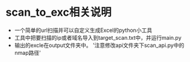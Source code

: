 # scan_to_exc相关说明


-  一个简单的url扫描并可以自定义生成Excel的python小工具
  - 工具中把要扫描的ip或者域名导入到target_scan.txt中，并运行main.py
  - 输出的excle在output文件夹中。
'注意修改api文件夹下scan_api.py中的nmap路径'
